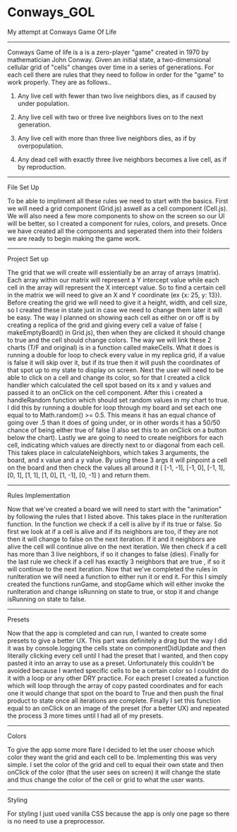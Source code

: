 # Conways_GOL

My attempt at Conways Game Of Life

---

Conways Game of life is a is a zero-player "game" created in 1970 by mathematician John Conway. Given an initial state, a two-dimensional cellular grid of "cells" changes over time in a series of generations. For each cell there are rules that they need to follow in order for the "game" to work properly. They are as follows..

1. Any live cell with fewer than two live neighbors dies, as if caused by under population.

2. Any live cell with two or three live neighbors lives on to the next generation.

3. Any live cell with more than three live neighbors dies, as if by overpopulation.

4. Any dead cell with exactly three live neighbors becomes a live cell, as if by reproduction.

---

File Set Up

To be able to impliment all these rules we need to start with the basics. First we will need a grid component (Grid.js) aswell as a cell component (Cell.js). We will also need a few more components to show on the screen so our UI will be better, so I created a component for rules, colors, and presets. Once we have created all the components and seperated them into their folders we are ready to begin making the game work.

---

Project Set up

The grid that we will create will essientially be an array of arrays (matrix). Each array within our matrix will represent a Y intercept value while each cell in the array will represent the X intercept value. So to find a certain cell in the matrix we will need to give an X and Y coordinate (ex {x: 25, y: 13}). Before creating the grid we will need to give it a height, width, and cell size, so I created these in state just in case we need to change them later it will be easy. The way I planned on showing each cell as either on or off is by creating a replica of the grid and giving every cell a value of false ( makeEmptyBoard() in Grid.js), then when they are clicked it should change to true and the cell should change colors. The way we will link these 2 charts (T/F and original) is in a function called makeCells. What it does is running a double for loop to check every value in my replica grid, if a value is false it will skip over it, but if its true then it will push the coordinates of that spot up to my state to display on screen. Next the user will need to be able to click on a cell and change its color, so for that I created a click handler which calculated the cell spot based on its x and y values and passed it to an onClick on the cell component. After this i created a handleRandom function which should set random values in my chart to true. I did this by running a double for loop through my board and set each one equal to to Math.random() >= 0.5. This means it has an equal chance of going over .5 than it does of going under, or in other words it has a 50/50 chance of being either true of false (I also set this to an onClick on a button below the chart). Lastly we are going to need to create neighbors for each cell, indicating which values are directly next to or diagonal from each cell. This takes place in calculateNeighbors, which takes 3 arguments, the board, and x value and a y value. By using these 3 args it will pinpoint a cell on the board and then check the values all around it ( [-1, -1], [-1, 0], [-1, 1], [0, 1], [1, 1], [1, 0], [1, -1], [0, -1] ) and return them.

---

Rules Implementation

Now that we've created a board we will need to start with the "animation" by following the rules that I listed above. This takes place in the runIteration function. In the function we check if a cell is alive by if its true or false. So first we look at if a cell is alive and if its neighbors are too, if they are not then it will change to false on the next iteration. If it and it neighbors are alive the cell will continue alive on the next iteration. We then check if a cell has more than 3 live neighbors, if so it changes to false (dies). Finally for the last rule we check if a cell has exactly 3 neighbors that are true , if so it will continue to the next iteration. Now that we've completed the rules in runIteration we will need a function to either run it or end it. For this I simply created the functions runGame, and stopGame which will either invoke the runIteration and change isRunning on state to true, or stop it and change isRunning on state to false.

---

Presets

Now that the app is completed and can run, I wanted to create some presets to give a better UX. This part was definitely a drag but the way I did it was by console.logging the cells state on componentDidUpdate and then literally clicking every cell until I had the preset that I wanted, and then copy pasted it into an array to use as a preset. Unfortunately this couldn't be avoided because I wanted specific cells to be a certain color so I couldnt do it with a loop or any other DRY practice. For each preset I created a function which will loop through the array of copy pasted coordinates and for each one it would change that spot on the board to True and then push the final product to state once all iterations are complete. Finally I set this function equal to an onClick on an image of the preset (for a better UX) and repeated the process 3 more times until I had all of my presets.

---

Colors

To give the app some more flare I decided to let the user choose which color they want the grid and each cell to be. Implementing this was very simple. I set the color of the grid and cell to equal their own state and then onClick of the color (that the user sees on screen) it will change the state and thus change the color of the cell or grid to what the user wants.

---

Styling

For styling I just used vanilla CSS because the app is only one page so there is no need to use a preprocessor.
